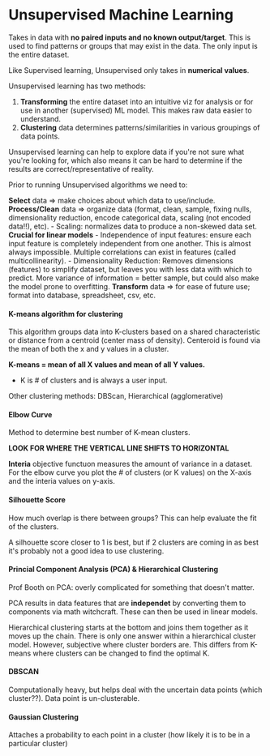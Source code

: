 # Unsupervised Machine Learning
Takes in data with **no paired inputs and no known output/target**. This is used to find patterns or groups that may exist in the data. The only input is the entire dataset.

Like Supervised learning, Unsupervised only takes in **numerical values**.

Unsupervised learning has two methods:

1. **Transforming** the entire dataset into an intuitive viz for analysis or for use in another (supervised) ML model. This makes raw data easier to understand.
2. **Clustering** data determines patterns/similarities in various groupings of data points.

Unsupervised learning can help to explore data if you're not sure what you're looking for, which also means it can be hard to determine if the results are correct/representative of reality.

Prior to running Unsupervised algorithms we need to:

**Select** data => make choices about which data to use/include.
**Process/Clean** data => organize data (format, clean, sample, fixing nulls, dimensionality reduction, encode categorical data, scaling (not encoded data!!), etc).
    - Scaling: normalizes data to produce a non-skewed data set. **Crucial for linear models**
    - Independence of input features: ensure each input feature is completely independent from one another. This is almost always impossible. Multiple correlations can exist in features (called multicollinearity). 
    - Dimensionality Reduction: Removes dimensions (features) to simplify dataset, but leaves you with less data with which to predict. More variance of information = better sample, but could also make the model prone to overfitting.
**Transform** data => for ease of future use; format into database, spreadsheet, csv, etc.

#### K-means algorithm for clustering
This algorithm groups data into K-clusters based on a shared characteristic or distance from a centroid (center mass of density). Centeroid is found via the mean of both the x and y values in a cluster.

**K-means = mean of all X values and mean of all Y values.**

- K is # of clusters and is always a user input.

Other clustering methods: DBScan, Hierarchical (agglomerative)

#### Elbow Curve
Method to determine best number of K-mean clusters.

**LOOK FOR WHERE THE VERTICAL LINE SHIFTS TO HORIZONTAL**

**Interia** objective functuon measures the amount of variance in a dataset. For the elbow curve you plot the # of clusters (or K values) on the X-axis and the interia values on y-axis.

#### Silhouette Score
How much overlap is there between groups? This can help evaluate the fit of the clusters.

A silhouette score closer to 1 is best, but if 2 clusters are coming in as best it's probably not a good idea to use clustering.

#### Princial Component Analysis (PCA) & Hierarchical Clustering
Prof Booth on PCA: overly complicated for something that doesn't matter.

PCA results in data features that are **independet** by converting them to components via math witchcraft. These can then be used in linear models.

Hierarchical clustering starts at the bottom and joins them together as it moves up the chain. There is only one answer within a hierarchical cluster model. However, subjective where cluster borders are. This differs from K-means where clusters can be changed to find the optimal K.

#### DBSCAN
Computationally heavy, but helps deal with the uncertain data points (which cluster??). Data point is un-clusterable.

#### Gaussian Clustering
Attaches a probability to each point in a cluster (how likely it is to be in a particular cluster)